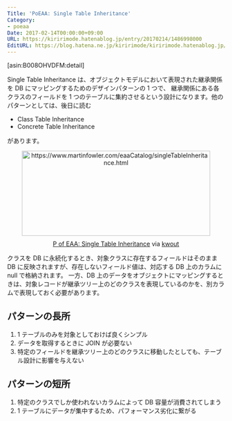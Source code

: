 ```yaml
---
Title: 'PoEAA: Single Table Inheritance'
Category:
- poeaa
Date: 2017-02-14T00:00:00+09:00
URL: https://kiririmode.hatenablog.jp/entry/20170214/1486998000
EditURL: https://blog.hatena.ne.jp/kiririmode/kiririmode.hatenablog.jp/atom/entry/10328749687217343108
---
```


[asin:B008OHVDFM:detail]

Single Table Inheritance は、オブジェクトモデルにおいて表現された継承関係を DB にマッピングするためのデザインパターンの 1 つで、
継承関係にある各クラスのフィールドを 1 つのテーブルに集約させるという設計になります。他のパターンとしては、後日に読む

- Class Table Inheritance
- Concrete Table Inheritance 

があります。

<div class="kwout" style="text-align: center;"><a href="https://www.martinfowler.com/eaaCatalog/singleTableInheritance.html"><img src="http://kwout.com/cutout/s/q4/r9/4x5_bor_rou_sha.jpg" alt="https://www.martinfowler.com/eaaCatalog/singleTableInheritance.html" title="P of EAA: Single Table Inheritance" width="436" height="197" style="border: none;" /></a><p style="margin-top: 10px; text-align: center;"><a href="https://www.martinfowler.com/eaaCatalog/singleTableInheritance.html">P of EAA: Single Table Inheritance</a> via <a href="http://kwout.com/quote/sq4r94x5">kwout</a></p></div>

クラスを DB に永続化するとき、対象クラスに存在するフィールドはそのまま DB に反映されますが、存在しないフィールド値は、対応する DB 上のカラムに null で格納されます。
一方、DB 上のデータをオブジェクトにマッピングするときは、対象レコードが継承ツリー上のどのクラスを表現しているのかを、別カラムで表現しておく必要があります。


## パターンの長所

1. 1 テーブルのみを対象としておけば良くシンプル
2. データを取得するときに JOIN が必要ない
3. 特定のフィールドを継承ツリー上のどのクラスに移動したとしても、テーブル設計に影響を与えない

## パターンの短所

1. 特定のクラスでしか使われないカラムによって DB 容量が消費されてしまう
2. 1 テーブルにデータが集中するため、パフォーマンス劣化に繋がる

